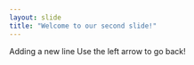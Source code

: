 ```yaml
---
layout: slide
title: "Welcome to our second slide!"
---
```

Adding a new line
Use the left arrow to go back!
